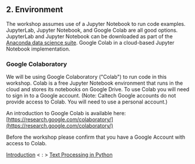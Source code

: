 ## 2. Environment

The workshop assumes use of a Jupyter Notebook to run code examples. JupyterLab, Jupyter Notebook, and Google Colab are all 
good options. JupyterLab and Jupyter Notebook can be downloaded as part of the [Anaconda data science suite](https://anaconda.com).
Google Colab in a cloud-based Jupyter Notebook implementation.

### Google Colaboratory

We will be using Google Colaboratory ("Colab") to run code in this workshop. Colab is a free Jupyter Notebook environment
that runs in the cloud and stores its notebooks on Google Drive. To use Colab you will need to sign in to a Google account. 
(Note: Caltech Google accounts do not provide access to Colab. You will need to use a personal account.)

An introduction to Google Colab is available here: [https://research.google.com/colaboratory/](https://research.google.com/colaboratory/)

Before the workshop please confirm that you have a Google Account with access to Colab.

[Introduction](intro.md) \< : \> [Text Processing in Python](python-strings/)
